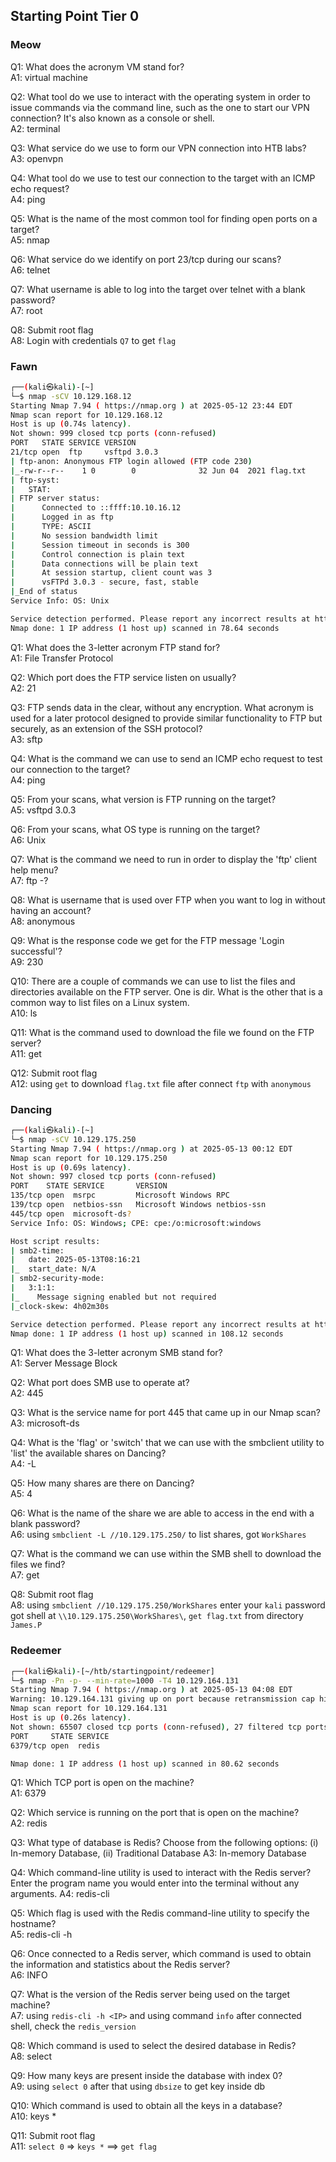 ## Starting Point Tier 0

### Meow

Q1:  What does the acronym VM stand for?   
A1: virtual machine

Q2: What tool do we use to interact with the operating system in order to issue commands via the command line, such as the one to start our VPN connection? It's also known as a console or shell.   
A2: terminal

Q3: What service do we use to form our VPN connection into HTB labs?  
A3: openvpn

Q4: What tool do we use to test our connection to the target with an ICMP echo request?  
A4: ping

Q5: What is the name of the most common tool for finding open ports on a target?  
A5: nmap

Q6: What service do we identify on port 23/tcp during our scans?  
A6: telnet

Q7: What username is able to log into the target over telnet with a blank password?  
A7: root

Q8: Submit root flag   
A8: Login with credentials `Q7` to get `flag` 

### Fawn

```bash
┌──(kali㉿kali)-[~]
└─$ nmap -sCV 10.129.168.12               
Starting Nmap 7.94 ( https://nmap.org ) at 2025-05-12 23:44 EDT
Nmap scan report for 10.129.168.12
Host is up (0.74s latency).
Not shown: 999 closed tcp ports (conn-refused)
PORT   STATE SERVICE VERSION
21/tcp open  ftp     vsftpd 3.0.3
| ftp-anon: Anonymous FTP login allowed (FTP code 230)
|_-rw-r--r--    1 0        0              32 Jun 04  2021 flag.txt
| ftp-syst: 
|   STAT: 
| FTP server status:
|      Connected to ::ffff:10.10.16.12
|      Logged in as ftp
|      TYPE: ASCII
|      No session bandwidth limit
|      Session timeout in seconds is 300
|      Control connection is plain text
|      Data connections will be plain text
|      At session startup, client count was 3
|      vsFTPd 3.0.3 - secure, fast, stable
|_End of status
Service Info: OS: Unix

Service detection performed. Please report any incorrect results at https://nmap.org/submit/ .
Nmap done: 1 IP address (1 host up) scanned in 78.64 seconds
```

Q1: What does the 3-letter acronym FTP stand for?  
A1: File Transfer Protocol

Q2: Which port does the FTP service listen on usually?  
A2: 21

Q3: FTP sends data in the clear, without any encryption. What acronym is used for a later protocol designed to provide similar functionality to FTP but securely, as an extension of the SSH protocol?  
A3: sftp 

Q4: What is the command we can use to send an ICMP echo request to test our connection to the target?  
A4: ping

Q5: From your scans, what version is FTP running on the target?   
A5: vsftpd 3.0.3

Q6: From your scans, what OS type is running on the target?   
A6: Unix

Q7: What is the command we need to run in order to display the 'ftp' client help menu?  
A7: ftp -?

Q8: What is username that is used over FTP when you want to log in without having an account?   
A8: anonymous

Q9: What is the response code we get for the FTP message 'Login successful'?   
A9: 230

Q10: There are a couple of commands we can use to list the files and directories available on the FTP server. One is dir. What is the other that is a common way to list files on a Linux system.   
A10: ls

Q11: What is the command used to download the file we found on the FTP server?  
A11: get

Q12: Submit root flag   
A12: using `get` to download `flag.txt` file after connect `ftp` with `anonymous`

### Dancing

```bash
┌──(kali㉿kali)-[~]
└─$ nmap -sCV 10.129.175.250
Starting Nmap 7.94 ( https://nmap.org ) at 2025-05-13 00:12 EDT
Nmap scan report for 10.129.175.250
Host is up (0.69s latency).
Not shown: 997 closed tcp ports (conn-refused)
PORT    STATE SERVICE       VERSION
135/tcp open  msrpc         Microsoft Windows RPC
139/tcp open  netbios-ssn   Microsoft Windows netbios-ssn
445/tcp open  microsoft-ds?
Service Info: OS: Windows; CPE: cpe:/o:microsoft:windows

Host script results:
| smb2-time: 
|   date: 2025-05-13T08:16:21
|_  start_date: N/A
| smb2-security-mode: 
|   3:1:1: 
|_    Message signing enabled but not required
|_clock-skew: 4h02m30s

Service detection performed. Please report any incorrect results at https://nmap.org/submit/ .
Nmap done: 1 IP address (1 host up) scanned in 108.12 seconds
```

Q1: What does the 3-letter acronym SMB stand for?  
A1: Server Message Block

Q2: What port does SMB use to operate at?  
A2: 445

Q3: What is the service name for port 445 that came up in our Nmap scan?  
A3: microsoft-ds

Q4: What is the 'flag' or 'switch' that we can use with the smbclient utility to 'list' the available shares on Dancing?  
A4: -L

Q5: How many shares are there on Dancing?  
A5: 4

Q6: What is the name of the share we are able to access in the end with a blank password?  
A6: using `smbclient -L //10.129.175.250/` to list shares, got `WorkShares`

Q7: What is the command we can use within the SMB shell to download the files we find?  
A7: get

Q8: Submit root flag  
A8: using `smbclient //10.129.175.250/WorkShares` enter your `kali` password got shell at `\\10.129.175.250\WorkShares\`, `get flag.txt` from directory `James.P`

### Redeemer

```bash
┌──(kali㉿kali)-[~/htb/startingpoint/redeemer]
└─$ nmap -Pn -p- --min-rate=1000 -T4 10.129.164.131
Starting Nmap 7.94 ( https://nmap.org ) at 2025-05-13 04:08 EDT
Warning: 10.129.164.131 giving up on port because retransmission cap hit (6).
Nmap scan report for 10.129.164.131
Host is up (0.26s latency).
Not shown: 65507 closed tcp ports (conn-refused), 27 filtered tcp ports (no-response)
PORT     STATE SERVICE
6379/tcp open  redis

Nmap done: 1 IP address (1 host up) scanned in 80.62 seconds
```

Q1: Which TCP port is open on the machine?  
A1: 6379

Q2: Which service is running on the port that is open on the machine?  
A2: redis

Q3: What type of database is Redis? Choose from the following options: (i) In-memory Database, (ii) Traditional Database 
A3: In-memory Database

Q4: Which command-line utility is used to interact with the Redis server? Enter the program name you would enter into the terminal without any arguments. 
A4: redis-cli

Q5: Which flag is used with the Redis command-line utility to specify the hostname?  
A5: redis-cli -h

Q6: Once connected to a Redis server, which command is used to obtain the information and statistics about the Redis server?  
A6: INFO

Q7: What is the version of the Redis server being used on the target machine?  
A7: using `redis-cli -h <IP>` and using command `info` after connected shell, check the `redis_version`

Q8: Which command is used to select the desired database in Redis?  
A8: select

Q9: How many keys are present inside the database with index 0?  
A9: using `select 0` after that using `dbsize` to get key inside db

Q10: Which command is used to obtain all the keys in a database?  
A10: keys *

Q11: Submit root flag  
A11: `select 0` => `keys *` ==> `get flag`
